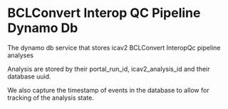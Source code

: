 # BCLConvert Interop QC Pipeline Dynamo Db

The dynamo db service that stores icav2 BCLConvert InteropQc pipeline analyses

Analysis are stored by their portal_run_id, icav2_analysis_id and their database uuid.  

We also capture the timestamp of events in the database to allow for tracking of the analysis state.

